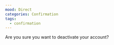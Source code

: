```yaml
---
mood: Direct
categories: Confirmation
tags:
  - confirmation
---
```

Are you sure you want to deactivate your account?